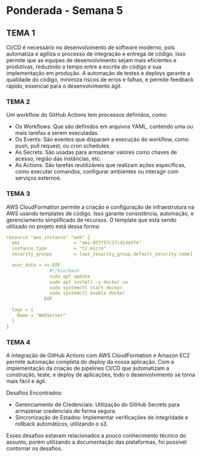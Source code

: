 # Ponderada - Semana 5
## TEMA 1

CI/CD é necessário no desenvolvimento de software moderno, pois automatiza e agiliza o processo de integração e entrega de código. Isso permite que as equipes de desenvolvimento sejam mais eficientes e produtivas, reduzindo o tempo entre a escrita do código e sua implementação em produção. A automação de testes e deploys garante a qualidade do código, minimiza riscos de erros e falhas, e permite feedback rápido, essencial para o desenvolvimento ágil.

### TEMA 2

Um workflow do GitHub Actions tem processos definidos, como:

- Os Workflows: Que são definidos em arquivos YAML, contendo uma ou mais tarefas a serem executadas.
- Os Events: São eventos que disparam a execução do workflow, como push, pull request, ou cron schedules.
- As Secrets: São usadas para armazenar valores como chaves de acesso, região das instâncias, etc.
- As Actions: São tarefas reutilizáveis que realizam ações específicas, como executar comandos, configurar ambientes ou interagir com serviços externos.

### TEMA 3

AWS CloudFormation permite a criação e configuração de infraestrutura na AWS usando templates de código. Isso garante consistência, automação, e gerenciamento simplificado de recursos. O template que está sendo utilizado no projeto está dessa forma:

```yaml
resource "aws_instance" "web" {
  ami                    = "ami-057f57c2fcd14e5f4"
  instance_type          = "t2.micro"
  security_groups        = [aws_security_group.default_security.name]

  user_data = <<-EOF
                #!/bin/bash
                sudo apt update
                sudo apt install -y docker.io
                sudo systemctl start docker
                sudo systemctl enable docker
              EOF

  tags = {
    Name = "WebServer"
  }
}
```

### TEMA 4

A integração de GitHub Actions com AWS CloudFormation e Amazon EC2 permite automação completa do deploy da nossa aplicação. Com a implementação da criação de pipelines CI/CD que automatizam a construção, teste, e deploy de aplicações, todo o desenvolvimento se torna mais fácil e ágil.

Desafios Encontrados:
- Gerenciamento de Credenciais: Utilização do GitHub Secrets para armazenar credenciais de forma segura.
- Sincronização de Estados: Implementar verificações de integridade e rollback automáticos, utilizando o s3.

Esses desafios estavam relacionados a pouco conhecimento técnico do assunto, porém utilizando a documentação das plataformas, foi possível contornar os desafios.